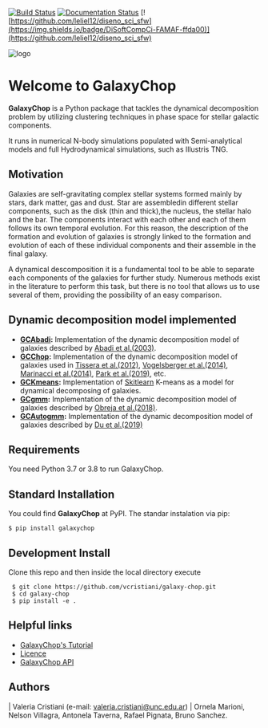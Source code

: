 [![Build Status](https://travis-ci.com/vcristiani/galaxy-chop.svg?branch=master)](https://travis-ci.com/vcristiani/galaxy-chop)
[![Documentation Status](https://readthedocs.org/projects/galaxy-chop/badge/?version=latest)](https://galaxy-chop.readthedocs.io/en/latest/?badge=latest)
[![https://github.com/leliel12/diseno_sci_sfw](https://img.shields.io/badge/DiSoftCompCi-FAMAF-ffda00)](https://github.com/leliel12/diseno_sci_sfw)

![logo](https://github.com/vcristiani/galaxy-chop/blob/master/docs/galaxychop_logo.png)

# Welcome to **GalaxyChop**

**GalaxyChop**  is a Python package that tackles the dynamical decomposition problem by utilizing clustering techniques in phase space for stellar galactic components.

It runs in numerical N-body simulations populated with Semi-analytical models and full Hydrodynamical simulations, such as Illustris TNG.

## Motivation

 Galaxies are self-gravitating complex stellar systems formed mainly by stars, dark matter, gas and dust. Star are assembledin different stellar components, such as the disk (thin and thick),the nucleus, the stellar halo and the bar. The components interact with each other and each of them follows its own temporal evolution. For this reason, the description of the formation and evolution  of  galaxies  is  strongly  linked  to  the  formation  and evolution of each of these individual components and their assemble in the final galaxy.
 
 A dynamical descomposition it is a fundamental tool to be able to separate each components of the galaxies for further study. Numerous methods exist in the literature to perform this task, but there is no tool that allows us to use several of them, providing the possibility of an easy comparison.


## Dynamic decomposition model implemented
- **[GCAbadi](https://galaxy-chop.readthedocs.io/en/latest/api/galaxychop.html#galaxychop.models.GCAbadi):** Implementation of the dynamic decomposition model of galaxies described by [Abadi et al.(2003)](https://ui.adsabs.harvard.edu/abs/2003ApJ...597...21Aabstract). 
- **[GCChop](https://galaxy-chop.readthedocs.io/en/latest/api/galaxychop.html#galaxychop.models.GCChop):** Implementation of the dynamic decomposition model of galaxies used in [Tissera et al.(2012)](https://ui.adsabs.harvard.edu/abs/2012MNRAS.420..255T/abstract), [Vogelsberger et al.(2014)](https://ui.adsabs.harvard.edu/abs/2014MNRAS.444.1518V/abstract), [Marinacci et al.(2014)](https://ui.adsabs.harvard.edu/abs/2014MNRAS.437.1750M/abstract), [Park et al.(2019)](https://ui.adsabs.harvard.edu/abs/2019ApJ...883...25P/abstract), etc.
- **[GCKmeans](https://galaxy-chop.readthedocs.io/en/latest/api/galaxychop.html#galaxychop.models.GCKmeans):** Implementation of [Skitlearn](https://scikit-learn.org/stable/about.html#citing-scikit-learn) K-means as a model for dynamical decomposing of galaxies. 
- **[GCgmm](https://galaxy-chop.readthedocs.io/en/latest/api/galaxychop.html#galaxychop.models.GCGmm):** Implementation of the dynamic decomposition model of galaxies described by [Obreja et al.(2018)](https://ui.adsabs.harvard.edu/abs/2018MNRAS.477.4915O/abstract).
- **[GCAutogmm](https://galaxy-chop.readthedocs.io/en/latest/api/galaxychop.html#galaxychop.models.GCAutogmm):** Implementation of the  dynamic decomposition model of galaxies described by [Du et al.(2019)](https://ui.adsabs.harvard.edu/abs/2019ApJ...884..129D/abstract)

## Requirements

You need Python 3.7 or 3.8 to run GalaxyChop.

## Standard Installation

You could find **GalaxyChop**  at PyPI. The standar instalation via pip:

    $ pip install galaxychop

## Development Install

Clone this repo and then inside the local directory execute

     $ git clone https://github.com/vcristiani/galaxy-chop.git
     $ cd galaxy-chop
     $ pip install -e .

## Helpful links
- [GalaxyChop's Tutorial](https://galaxy-chop.readthedocs.io/en/latest/tutorial.html)
- [Licence](https://galaxy-chop.readthedocs.io/en/latest/license.html)
- [GalaxyChop API](https://galaxy-chop.readthedocs.io/en/latest/api/galaxychop.html)


## Authors
| Valeria Cristiani (e-mail: valeria.cristiani@unc.edu.ar)
| Ornela Marioni, Nelson Villagra, Antonela Taverna, Rafael Pignata, Bruno Sanchez.

